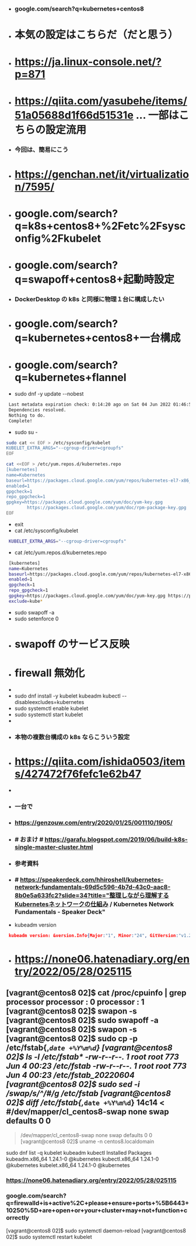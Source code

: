 - ### google.com/search?q=kubernetes+centos8
- # 本気の設定はこちらだ（だと思う）
- # https://ja.linux-console.net/?p=871
- # https://qiita.com/yasubehe/items/51a05688d1f66d51531e ... 一部はこちらの設定流用
- ### 今回は、簡易にこう
- # https://genchan.net/it/virtualization/7595/
- # google.com/search?q=k8s+centos8+%2Fetc%2Fsysconfig%2Fkubelet
- # google.com/search?q=swapoff+centos8+起動時設定
- ### DockerDesktop の k8s と同様に物理１台に構成したい
- # google.com/search?q=kubernetes+centos8+一台構成
- # google.com/search?q=kubernetes+flannel
- sudo dnf -y update --nobest
```bash
 Last metadata expiration check: 0:14:20 ago on Sat 04 Jun 2022 01:46:50 AM UTC.
 Dependencies resolved.
 Nothing to do.
 Complete!
```
- sudo su -
```bash
sudo cat << EOF > /etc/sysconfig/kubelet
KUBELET_EXTRA_ARGS="--cgroup-driver=cgroupfs"
EOF

cat <<EOF > /etc/yum.repos.d/kubernetes.repo
[kubernetes]
name=Kubernetes
baseurl=https://packages.cloud.google.com/yum/repos/kubernetes-el7-x86_64
enabled=1
gpgcheck=1
repo_gpgcheck=1
gpgkey=https://packages.cloud.google.com/yum/doc/yum-key.gpg
        https://packages.cloud.google.com/yum/doc/rpm-package-key.gpg
EOF
```
- exit
- cat /etc/sysconfig/kubelet
```bash
 KUBELET_EXTRA_ARGS="--cgroup-driver=cgroupfs"
```
- cat /etc/yum.repos.d/kubernetes.repo
```bash
 [kubernetes]
 name=Kubernetes
 baseurl=https://packages.cloud.google.com/yum/repos/kubernetes-el7-x86_64
 enabled=1
 gpgcheck=1
 repo_gpgcheck=1
 gpgkey=https://packages.cloud.google.com/yum/doc/yum-key.gpg https://packages.cloud.google.com/yum/doc/rpm-package-key.gpg
 exclude=kube*
```
- sudo swapoff -a
- sudo setenforce 0
- # swapoff のサービス反映
- # firewall 無効化
- 
- sudo dnf install -y kubelet kubeadm kubectl --disableexcludes=kubernetes
- sudo systemctl enable kubelet
- sudo systemctl start kubelet
- 
- ### 本物の複数台構成の k8s ならこういう設定
- # https://qiita.com/ishida0503/items/427472f76fefc1e62b47
- 
- ### 一台で
- ### https://genzouw.com/entry/2020/01/25/001110/1905/
- ### # おまけ # https://garafu.blogspot.com/2019/06/build-k8s-single-master-cluster.html
- ### 参考資料
- ### # https://speakerdeck.com/hhiroshell/kubernetes-network-fundamentals-69d5c596-4b7d-43c0-aac8-8b0e5a633fc2?slide=34?title="整理しながら理解するKubernetesネットワークの仕組み / Kubernetes Network Fundamentals - Speaker Deck"
- kubeadm version
```json
 kubeadm version: &version.Info{Major:"1", Minor:"24", GitVersion:"v1.24.1", GitCommit:"3ddd0f45aa91e2f30c70734b175631bec5b5825a", GitTreeState:"clean", BuildDate:"2022-05-24T12:24:38Z", GoVersion:"go1.18.2", Compiler:"gc", Platform:"linux/amd64"}
```
- # https://none06.hatenadiary.org/entry/2022/05/28/025115

[vagrant@centos8 02]$ cat /proc/cpuinfo | grep processor
processor       : 0
processor       : 1
[vagrant@centos8 02]$ swapon -s
[vagrant@centos8 02]$ sudo swapoff -a
[vagrant@centos8 02]$ swapon -s
[vagrant@centos8 02]$ sudo cp -p /etc/fstab{,_`date +%Y%m%d`}
[vagrant@centos8 02]$ ls -l /etc/fstab*
-rw-r--r--. 1 root root 773 Jun  4 00:23 /etc/fstab
-rw-r--r--. 1 root root 773 Jun  4 00:23 /etc/fstab_20220604
[vagrant@centos8 02]$ sudo sed -i /swap/s/^/#/g /etc/fstab
[vagrant@centos8 02]$ diff /etc/fstab{,_`date +%Y%m%d`}
14c14
< #/dev/mapper/cl_centos8-swap none                    swap    defaults        0 0
---
> /dev/mapper/cl_centos8-swap none                    swap    defaults        0 0
[vagrant@centos8 02]$ uname -n
centos8.localdomain

 sudo dnf list -q kubelet kubeadm kubectl
Installed Packages
kubeadm.x86_64          1.24.1-0                 @kubernetes
kubectl.x86_64          1.24.1-0                 @kubernetes
kubelet.x86_64          1.24.1-0                 @kubernetes

### https://none06.hatenadiary.org/entry/2022/05/28/025115
### google.com/search?q=firewalld+is+active%2C+please+ensure+ports+%5B6443+10250%5D+are+open+or+your+cluster+may+not+function+correctly

[vagrant@centos8 02]$ sudo systemctl daemon-reload
[vagrant@centos8 02]$ sudo systemctl restart kubelet



